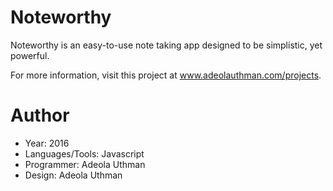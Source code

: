 # Noteworthy

Noteworthy is an easy-to-use note taking app designed to be simplistic, yet powerful.

For more information, visit this project at www.adeolauthman.com/projects.

# Author
- Year: 2016
- Languages/Tools: Javascript
- Programmer: Adeola Uthman
- Design: Adeola Uthman